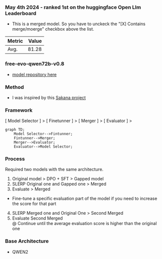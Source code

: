 
### May 4th 2024 - ranked 1st on the huggingface Open Llm Leaderboard
- This is a merged model. So you have to unckeck the "[X] Contains merge/moerge" checkbox above the list.

|             Metric              |Value|
|---------------------------------|----:|
|Avg.                             |81.28|

### free-evo-qwen72b-v0.8
- [model repository here](https://huggingface.co/freewheelin/free-evo-qwen72b-v0.8-re)   

### Method
- I was inspired by this [Sakana project](https://sakana.ai/evolutionary-model-merge/)

### Framework
[ Model Selector ] > [ Finetunner ] > [ Merger ] > [ Evaluator ] > 

```mermaid
graph TD;
    Model Selector-->Fintunner;
    Fintunner-->Merger;
    Merger-->Evaluator;
    Evaluator-->Model Selector;
```

### Process
Required two models with the same architecture.   

1. Original model > DPO + SFT > Gapped model   
2. SLERP Original one and Gapped one > Merged   
3. Evaluate > Merged   
* Fine-tune a specific evaluation part of the model if you need to increase the score for that part   
4. SLERP Merged one and Original One > Second Merged   
5. Evaluate Second Merged   
@ Continue until the average evaluation score is higher than the original one   

### Base Architecture 
- QWEN2

<!--
**javafa/javafa** is a ✨ _special_ ✨ repository because its `README.md` (this file) appears on your GitHub profile.

Here are some ideas to get you started:

- 🔭 I’m currently working on ...
- 🌱 I’m currently learning ...
- 👯 I’m looking to collaborate on ...
- 🤔 I’m looking for help with ...
- 💬 Ask me about ...
- 📫 How to reach me: ...
- 😄 Pronouns: ...
- ⚡ Fun fact: ...
-->

